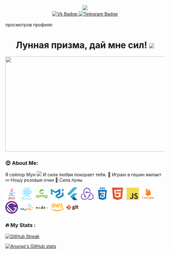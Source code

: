 <div id=”header” align= "center"> 
<img src=https://media.giphy.com/media/3o7TKDcovELwB2DM64/giphy.gif width=”100”/>
</div>
<div id="badges" align="center">
  <a href="https://vk.com/tartaletka04">
    <img src="https://img.shields.io/badge/Vk-orange?logo=vk&amp;logoColor=white&style=for-the-badge" alt="Vk Badge"/>
  </a>
  <a href="your-Telegram-URL">
    <img src="https://img.shields.io/badge/Telegram-pink?style=for-the-badge&logo=telegram&logoColor=white" alt="Telegram Badge"/>
  </a>
</div>
<div id="viewprof" align="center">
  <img src="https://komarev.com/ghpvc/?username= your-github-StawberryTart04&style=flat-square&color=blue" alt=""/>
</div>
просмотров профиля:
<div id="heythere" align="center">
  <h1>
    Лунная призма, дай мне сил!
  <img src="https://media.giphy.com/media/hvRJCLFzcasrR4ia7z/giphy.gif" width="30px"/>
</h1>
</div>
<div align="center">
  <img src="https://media.giphy.com/media/KuNcXA0bmPdyE/giphy.gif" width="600" height="300"/>
</div>

### :heart_eyes: About Me:  
Я сейлор Мун <img src="https://media.giphy.com/media/XmlcYKVxTS704/giphy.gif" width="30"> И сила любви покорает тебя.
:dizzy: Играю в гешин импакт
:zzz: Ношу розовые очки
:hear_no_evil: Сила луны
 <div>
  <img src="https://github.com/devicons/devicon/blob/master/icons/java/java-original-wordmark.svg" title="Java" alt="Java" width="40" height="40"/>&nbsp;
  <img src="https://github.com/devicons/devicon/blob/master/icons/react/react-original-wordmark.svg" title="React" alt="React" width="40" height="40"/>&nbsp;
  <img src="https://github.com/devicons/devicon/blob/master/icons/spring/spring-original-wordmark.svg" title="Spring" alt="Spring" width="40" height="40"/>&nbsp;
  <img src="https://github.com/devicons/devicon/blob/master/icons/materialui/materialui-original.svg" title="Material UI" alt="Material UI" width="40" height="40"/>&nbsp;
  <img src="https://github.com/devicons/devicon/blob/master/icons/flutter/flutter-original.svg" title="Flutter" alt="Flutter" width="40" height="40"/>&nbsp;
  <img src="https://github.com/devicons/devicon/blob/master/icons/redux/redux-original.svg" title="Redux" alt="Redux " width="40" height="40"/>&nbsp;
  <img src="https://github.com/devicons/devicon/blob/master/icons/css3/css3-plain-wordmark.svg"  title="CSS3" alt="CSS" width="40" height="40"/>&nbsp;
  <img src="https://github.com/devicons/devicon/blob/master/icons/html5/html5-original.svg" title="HTML5" alt="HTML" width="40" height="40"/>&nbsp;
  <img src="https://github.com/devicons/devicon/blob/master/icons/javascript/javascript-original.svg" title="JavaScript" alt="JavaScript" width="40" height="40"/>&nbsp;
  <img src="https://github.com/devicons/devicon/blob/master/icons/firebase/firebase-plain-wordmark.svg" title="Firebase" alt="Firebase" width="40" height="40"/>&nbsp;
  <img src="https://github.com/devicons/devicon/blob/master/icons/gatsby/gatsby-original.svg" title="Gatsby"  alt="Gatsby" width="40" height="40"/>&nbsp;
  <img src="https://github.com/devicons/devicon/blob/master/icons/mysql/mysql-original-wordmark.svg" title="MySQL"  alt="MySQL" width="40" height="40"/>&nbsp;
  <img src="https://github.com/devicons/devicon/blob/master/icons/nodejs/nodejs-original-wordmark.svg" title="NodeJS" alt="NodeJS" width="40" height="40"/>&nbsp;
  <img src="https://github.com/devicons/devicon/blob/master/icons/amazonwebservices/amazonwebservices-plain-wordmark.svg" title="AWS" alt="AWS" width="40" height="40"/>&nbsp;
  <img src="https://github.com/devicons/devicon/blob/master/icons/git/git-original-wordmark.svg" title="Git" **alt="Git" width="40" height="40"/>
</div>

### :fire: My Stats :
[![GitHub Streak](http://github-readme-streak-stats.herokuapp.com?user=StrawberryTart04&theme=tokyonight&hide_border=true)](https://git.io/streak-stats)

[![Anurag's GitHub stats](https://github-readme-stats.vercel.app/api?username=StrawberryTart04)](https://github.com/rompersStomper/github-readme-stats)


